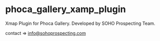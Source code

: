 phoca_gallery_xamp_plugin
=========================

Xmap Plugin for Phoca Gallery. Developed by SOHO Prospecting Team.

contact => info@sohoprospecting.com